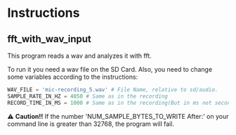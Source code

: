 # Instructions

## fft_with_wav_input
This program reads a wav and analyzes it with fft.

To run it you need a wav file on the SD Card.
Also, you need to change some variables according to the instructions:
```python
WAV_FILE = 'mic-recording_5.wav' # File Name, relative to sd/audio.
SAMPLE_RATE_IN_HZ = 4050 # Same as in the recording
RECORD_TIME_IN_MS = 1000 # Same as in the recording(But in ms not seconds)
```

:warning: **Caution!!** If the number 'NUM_SAMPLE_BYTES_TO_WRITE After:' on your command line is greater than 32768, the program will fail.
